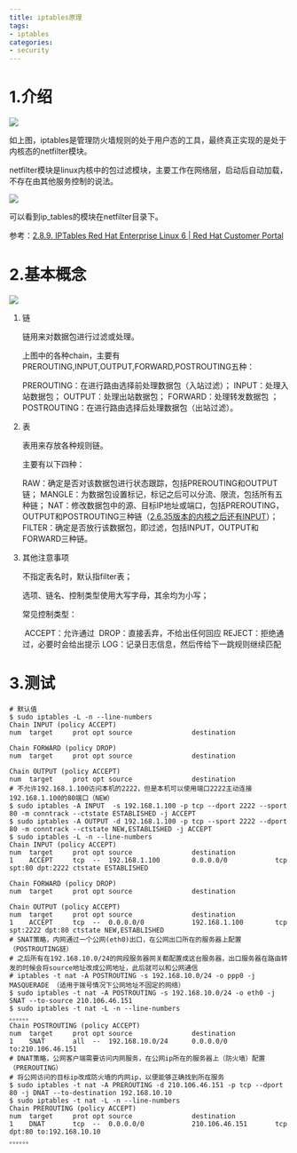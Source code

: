 ```yaml
---
title: iptables原理
tags:
- iptables
categories:
- security
---
```


# 1.介绍

![](https://images-pigo.oss-cn-beijing.aliyuncs.com/20220430221006.png)

如上图，iptables是管理防火墙规则的处于用户态的工具，最终真正实现的是处于内核态的netfilter模块。

netfilter模块是linux内核中的包过滤模块，主要工作在网络层，启动后自动加载，不存在由其他服务控制的说法。

![](https://images-pigo.oss-cn-beijing.aliyuncs.com/20220430234218.png)

可以看到ip_tables的模块在netfilter目录下。

参考：[2.8.9. IPTables Red Hat Enterprise Linux 6 | Red Hat Customer Portal](https://access.redhat.com/documentation/en-us/red_hat_enterprise_linux/6/html/security_guide/sect-security_guide-iptables)

# 2.基本概念

![](https://images-pigo.oss-cn-beijing.aliyuncs.com/20220430221950.png)

1. 链

   链用来对数据包进行过滤或处理。

   上图中的各种chain，主要有PREROUTING,INPUT,OUTPUT,FORWARD,POSTROUTING五种：

   PREROUTING：在进行路由选择前处理数据包（入站过滤）；
   INPUT：处理入站数据包；
   OUTPUT：处理出站数据包；
   FORWARD：处理转发数据包 ；
   POSTROUTING：在进行路由选择后处理数据包（出站过滤）。

2. 表

   表用来存放各种规则链。

   主要有以下四种：

   RAW：确定是否对该数据包进行状态跟踪，包括PREROUTING和OUTPUT链；
   MANGLE：为数据包设置标记，标记之后可以分流、限流，包括所有五种链；
   NAT：修改数据包中的源、目标IP地址或端口，包括PREROUTING，OUTPUT和POSTROUTING三种链（[2.6.35版本的内核之后还有INPUT](https://github.com/torvalds/linux/commit/c68cd6cc21eb329c47ff020ff7412bf58176984e)）；
   FILTER：确定是否放行该数据包，即过滤，包括INPUT，OUTPUT和FORWARD三种链。

3. 其他注意事项

   不指定表名时，默认指filter表；

   选项、链名、控制类型使用大写字母，其余均为小写；

   常见控制类型：

   ​	ACCEPT：允许通过
   ​	DROP：直接丢弃，不给出任何回应
   ​	REJECT：拒绝通过，必要时会给出提示
   ​	LOG：记录日志信息，然后传给下一跳规则继续匹配

# 3.测试

~~~shell
# 默认值
$ sudo iptables -L -n --line-numbers
Chain INPUT (policy ACCEPT)
num  target     prot opt source               destination

Chain FORWARD (policy DROP)
num  target     prot opt source               destination

Chain OUTPUT (policy ACCEPT)
num  target     prot opt source               destination
# 不允许192.168.1.100访问本机的2222，但是本机可以使用端口2222主动连接192.168.1.100的80端口（NEW）
$ sudo iptables -A INPUT  -s 192.168.1.100 -p tcp --dport 2222 --sport 80 -m conntrack --ctstate ESTABLISHED -j ACCEPT
$ sudo iptables -A OUTPUT -d 192.168.1.100 -p tcp --sport 2222 --dport 80 -m conntrack --ctstate NEW,ESTABLISHED -j ACCEPT
$ sudo iptables -L -n --line-numbers
Chain INPUT (policy ACCEPT)
num  target     prot opt source               destination
1    ACCEPT     tcp  --  192.168.1.100        0.0.0.0/0            tcp spt:80 dpt:2222 ctstate ESTABLISHED

Chain FORWARD (policy DROP)
num  target     prot opt source               destination

Chain OUTPUT (policy ACCEPT)
num  target     prot opt source               destination
1    ACCEPT     tcp  --  0.0.0.0/0            192.168.1.100        tcp spt:2222 dpt:80 ctstate NEW,ESTABLISHED
# SNAT策略，内网通过一个公网(eth0)出口，在公网出口所在的服务器上配置（POSTROUTING链）
# 之后所有在192.168.10.0/24的网段服务器网关都配置成这台服务器，出口服务器在路由转发的时候会将source地址改成公网地址，此后就可以和公网通信
# iptables -t nat -A POSTROUTING -s 192.168.10.0/24 -o ppp0 -j MASQUERADE （适用于拨号情况下公网地址不固定的网络）
$ sudo iptables -t nat -A POSTROUTING -s 192.168.10.0/24 -o eth0 -j SNAT --to-source 210.106.46.151
$ sudo iptables -t nat -L -n --line-numbers
。。。。。。
Chain POSTROUTING (policy ACCEPT)
num  target     prot opt source               destination
1    SNAT       all  --  192.168.10.0/24      0.0.0.0/0            to:210.106.46.151
# DNAT策略，公网客户端需要访问内网服务，在公网ip所在的服务器上（防火墙）配置（PREROUTING）
# 将公网访问的目标ip改成防火墙的内网ip，以便能够正确找到所在服务
$ sudo iptables -t nat -A PREROUTING -d 210.106.46.151 -p tcp --dport 80 -j DNAT --to-destination 192.168.10.10
$ sudo iptables -t nat -L -n --line-numbers
Chain PREROUTING (policy ACCEPT)
num  target     prot opt source               destination
1    DNAT       tcp  --  0.0.0.0/0            210.106.46.151       tcp dpt:80 to:192.168.10.10
。。。。。。
~~~


